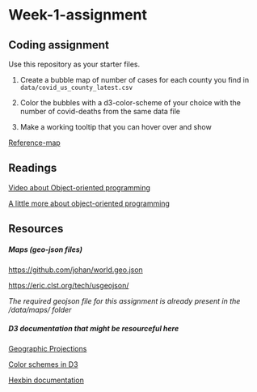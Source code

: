 # Week-1-assignment

## Coding assignment
Use this repository as your starter files.

1. Create a bubble map of number of cases for each county you find in `data/covid_us_county_latest.csv`

2. Color the bubbles with a d3-color-scheme of your choice with the number of covid-deaths from the same data file

3. Make a working tooltip that you can hover over and show 

[Reference-map](https://atrg5430-spring-2021.github.io/Week-2/)

## Readings

[Video about Object-oriented programming](https://www.youtube.com/watch?v=pTB0EiLXUC8)

[A little more about object-oriented programming](https://developer.mozilla.org/en-US/docs/Learn/JavaScript/Objects/Object-oriented_JS)

## Resources

##### Maps (geo-json files)

https://github.com/johan/world.geo.json

https://eric.clst.org/tech/usgeojson/

_The required geojson file for this assignment is already present in the /data/maps/ folder_

##### D3 documentation that might be resourceful here

[Geographic Projections](https://github.com/d3/d3-geo/blob/v2.0.0/README.md#projections)

[Color schemes in D3](https://github.com/d3/d3-scale-chromatic/tree/v2.0.0)

[Hexbin documentation](https://github.com/d3/d3-hexbin)